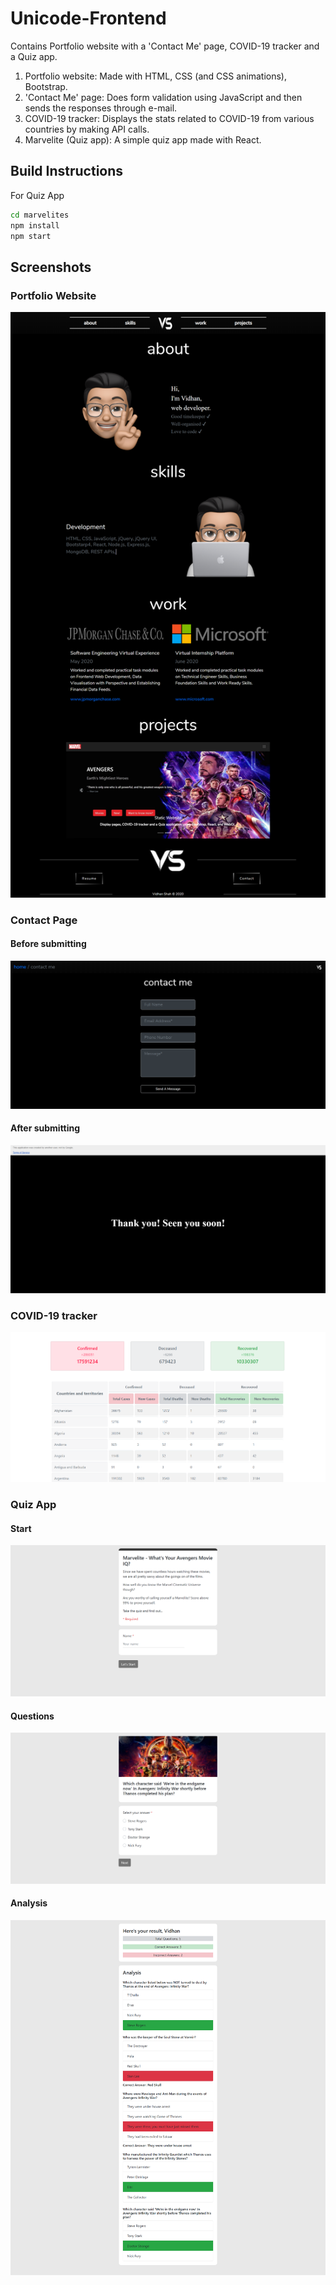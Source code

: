 # Unicode-Frontend

Contains Portfolio website with a 'Contact Me' page, COVID-19 tracker and a Quiz app.  

1. Portfolio website: Made with HTML, CSS (and CSS animations), Bootstrap.
2. 'Contact Me' page: Does form validation using JavaScript and then sends the responses through e-mail.
3. COVID-19 tracker: Displays the stats related to COVID-19 from various countries by making API calls.
3. Marvelite (Quiz app): A simple quiz app made with React.

## Build Instructions

For Quiz App

```bash
cd marvelites
npm install
npm start
```

## Screenshots

### Portfolio Website

<img src="screenshots/portfolio.png">

### Contact Page

#### Before submitting

<img src="screenshots/contact.png">

#### After submitting

<img src="screenshots/thankYou.png">

### COVID-19 tracker

<img src="screenshots/covid-19.png">

### Quiz App

#### Start

<img src="screenshots/quizFirst.png">

#### Questions

<img src="screenshots/quizQ.png">

#### Analysis

<img src="screenshots/quizAnalysis.png">
